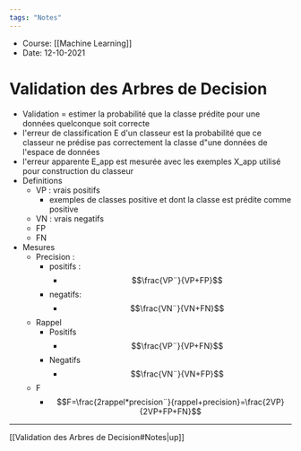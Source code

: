 ```yaml
---
tags: "Notes"
---
```


* Course:  [[Machine Learning]]
* Date: 12-10-2021 


# Validation des Arbres de Decision
* Validation = estimer la probabilité que la classe prédite pour une données quelconque soit correcte 
* l'erreur de classification E d'un classeur est la probabilité que ce classeur ne prédise pas correctement la classe d"une données de l'espace de données 
* l'erreur apparente E_app est mesurée avec les exemples X_app utilisé pour construction du classeur 
* Definitions 
	* VP : vrais positifs 
		* exemples de classes positive et dont la classe est prédite comme positive
	* VN : vrais negatifs 
	* FP
	* FN
* Mesures 
	* Precision :
		* positifs : 
			* $$\frac{VP¨}{VP+FP}$$
		* negatifs:
			* $$\frac{VN¨}{VN+FN}$$
	* Rappel
		* Positifs
			* $$\frac{VP¨}{VP+FN}$$
		* Negatifs 
			* $$\frac{VN¨}{VN+FP}$$
	* F
		* $$F=\frac{2rappel*precision¨}{rappel+precision}=\frac{2VP}{2VP+FP+FN}$$



---
[[Validation des Arbres de Decision#Notes|up]]